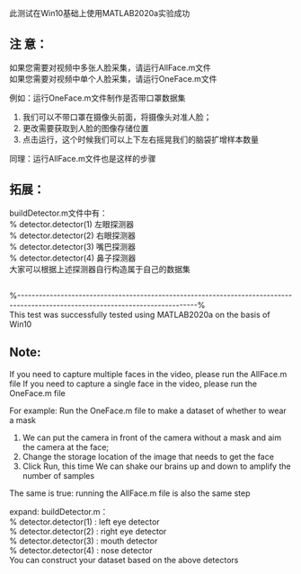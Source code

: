 此测试在Win10基础上使用MATLAB2020a实验成功

## 注 意：
如果您需要对视频中多张人脸采集，请运行AllFace.m文件\
如果您需要对视频中单个人脸采集，请运行OneFace.m文件

例如：运行OneFace.m文件制作是否带口罩数据集
1. 我们可以不带口罩在摄像头前面，将摄像头对准人脸；
2. 更改需要获取到人脸的图像存储位置
3. 点击运行，这个时候我们可以上下左右摇晃我们的脑袋扩增样本数量

同理：运行AllFace.m文件也是这样的步骤

## 拓展：
buildDetector.m文件中有：\
% detector.detector(1) 左眼探测器\
% detector.detector(2) 右眼探测器\
% detector.detector(3) 嘴巴探测器\
% detector.detector(4) 鼻子探测器\
大家可以根据上述探测器自行构造属于自己的数据集
##
%--------------------------------------------------------------------------------------------------------------------------------%\
This test was successfully tested using MATLAB2020a on the basis of Win10
## Note: 

If you need to capture multiple faces in the video, please run the AllFace.m file 
If you need to capture a single face in the video, please run the OneFace.m file

For example: Run the OneFace.m file to make a dataset of whether to wear a mask 
1. We can put the camera in front of the camera without a mask and aim the camera at the face; 
2. Change the storage location of the image that needs to get the face 
3. Click Run, this time  We can shake our brains up and down to amplify the number of samples

The same is true: running the AllFace.m file is also the same step

expand:
buildDetector.m：\
% detector.detector(1) : left eye detector\
% detector.detector(2) : right eye detector\
% detector.detector(3) : mouth detector\
% detector.detector(4) : nose detector\
You can construct your  dataset based on the above detectors

